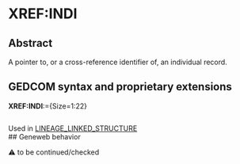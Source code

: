 ﻿# XREF:INDI
## Abstract
A pointer to, or a cross-reference identifier of, an individual record.


## GEDCOM syntax and proprietary extensions

**XREF:INDI**:={Size=1:22}
<pre>
</pre>
Used in <a href=Ged.LINEAGE_LINKED_STRUCTURE.md>LINEAGE_LINKED_STRUCTURE</a><br />## Geneweb behavior


:warning: to be continued/checked

